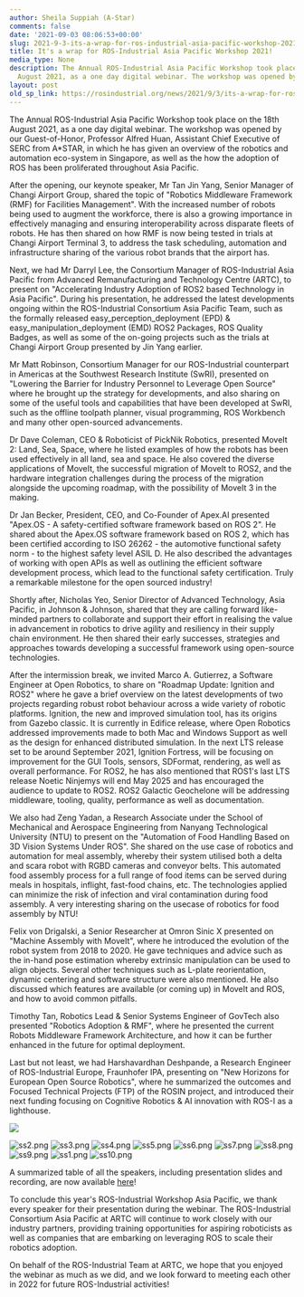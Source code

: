 ```yaml
---
author: Sheila Suppiah (A-Star)
comments: false
date: '2021-09-03 08:06:53+00:00'
slug: 2021-9-3-its-a-wrap-for-ros-industrial-asia-pacific-workshop-2021
title: It's a wrap for ROS-Industrial Asia Pacific Workshop 2021!
media_type: None
description: The Annual ROS-Industrial Asia Pacific Workshop took place on the 18th
  August 2021, as a one day digital webinar. The workshop was opened by our ...
layout: post
old_sp_link: https://rosindustrial.org/news/2021/9/3/its-a-wrap-for-ros-industrial-asia-pacific-workshop-2021
---
```


The Annual ROS-Industrial Asia Pacific Workshop took place on the 18th August 2021, as a one day digital webinar. The workshop was opened by our Guest-of-Honor, Professor Alfred Huan, Assistant Chief Executive of SERC from A*STAR, in which he has given an overview of the robotics and automation eco-system in Singapore, as well as the how the adoption of ROS has been proliferated throughout Asia Pacific.

After the opening, our keynote speaker, Mr Tan Jin Yang, Senior Manager of Changi Airport Group, shared the topic of "Robotics Middleware Framework (RMF) for Facilities Management". With the increased number of robots being used to augment the workforce, there is also a growing importance in effectively managing and ensuring interoperability across disparate fleets of robots. He has then shared on how RMF is now being tested in trials at Changi Airport Terminal 3, to address the task scheduling, automation and infrastructure sharing of the various robot brands that the airport has.

Next, we had Mr Darryl Lee, the Consortium Manager of ROS-Industrial Asia Pacific from Advanced Remanufacturing and Technology Centre (ARTC), to present on "Accelerating Industry Adoption of ROS2 based Technology in Asia Pacific". During his presentation, he addressed the latest developments ongoing within the ROS-Industrial Consortium Asia Pacific Team, such as the formally released easy\_perception\_deployment (EPD) & easy\_manipulation\_deployment (EMD) ROS2 Packages, ROS Quality Badges, as well as some of the on-going projects such as the trials at Changi Airport Group presented by Jin Yang earlier.

Mr Matt Robinson, Consortium Manager for our ROS-Industrial counterpart in Americas at the Southwest Research Institute (SwRI), presented on "Lowering the Barrier for Industry Personnel to Leverage Open Source" where he brought up the strategy for developments, and also sharing on some of the useful tools and capabilities that have been developed at SwRI, such as the offline toolpath planner, visual programming, ROS Workbench and many other open-sourced advancements.

Dr Dave Coleman, CEO & Roboticist of PickNik Robotics, presented MoveIt 2: Land, Sea, Space, where he listed examples of how the robots has been used effectively in all land, sea and space. He also covered the diverse applications of MoveIt, the successful migration of MoveIt to ROS2, and the hardware integration challenges during the process of the migration alongside the upcoming roadmap, with the possibility of MoveIt 3 in the making.

Dr Jan Becker, President, CEO, and Co-Founder of Apex.AI presented "Apex.OS - A safety-certified software framework based on ROS 2". He shared about the Apex.OS software framework based on ROS 2, which has been certified according to ISO 26262 - the automotive functional safety norm - to the highest safety level ASIL D. He also described the advantages of working with open APIs as well as outlining the efficient software development process, which lead to the functional safety certification. Truly a remarkable milestone for the open sourced industry!

Shortly after, Nicholas Yeo, Senior Director of Advanced Technology, Asia Pacific, in Johnson & Johnson, shared that they are calling forward like-minded partners to collaborate and support their effort in realising the value in advancement in robotics to drive agility and resiliency in their supply chain environment. He then shared their early successes, strategies and approaches towards developing a successful framework using open-source technologies. 

After the intermission break, we invited Marco A. Gutierrez, a Software Engineer at Open Robotics, to share on "Roadmap Update: Ignition and ROS2" where he gave a brief overview on the latest developments of two projects regarding robust robot behaviour across a wide variety of robotic platforms. Ignition, the new and improved simulation tool, has its origins from Gazebo classic. It is currently in Edifice release, where Open Robotics addressed improvements made to both Mac and Windows Support as well as the design for enhanced distributed simulation. In the next LTS release set to be around September 2021, Ignition Fortress, will be focusing on improvement for the GUI Tools, sensors, SDFormat, rendering, as well as overall performance. For ROS2, he has also mentioned that ROS1's last LTS release Noetic Ninjemys will end May 2025 and has encouraged the audience to update to ROS2. ROS2 Galactic Geochelone will be addressing middleware, tooling, quality, performance as well as documentation.

We also had Zeng Yadan, a Research Associate under the School of Mechanical and Aerospace Engineering from Nanyang Technological University (NTU) to present on the "Automation of Food Handling Based on 3D Vision Systems Under ROS". She shared on the use case of robotics and automation for meal assembly, whereby their system utilised both a delta and scara robot with RGBD cameras and conveyor belts. This automated food assembly process for a full range of food items can be served during meals in hospitals, inflight, fast-food chains, etc. The technologies applied can minimize the risk of infection and viral contamination during food assembly. A very interesting sharing on the usecase of robotics for food assembly by NTU!

Felix von Drigalski, a Senior Researcher at Omron Sinic X presented on "Machine Assembly with MoveIt", where he introduced the evolution of the robot system from 2018 to 2020. He gave techniques and advice such as the in-hand pose estimation whereby extrinsic manipulation can be used to align objects. Several other techniques such as L-plate reorientation, dynamic centering and software structure were also mentioned. He also discussed which features are available (or coming up) in MoveIt and ROS, and how to avoid common pitfalls. 

Timothy Tan, Robotics Lead & Senior Systems Engineer of GovTech also presented "Robotics Adoption & RMF", where he presented the current Robots Middleware Framework Architecture, and how it can be further enhanced in the future for optimal deployment.

Last but not least, we had Harshavardhan Deshpande, a Research Engineer of ROS-Industrial Europe, Fraunhofer IPA, presenting on "New Horizons for European Open Source Robotics", where he summarized the outcomes and Focused Technical Projects (FTP) of the ROSIN project, and introduced their next funding focusing on Cognitive Robotics & AI innovation with ROS-I as a lighthouse.

![](https://images.squarespace-cdn.com/content/v1/51df34b1e4b08840dcfd2841/1630655956818-6Q48A7N437E385MT12LX/ANNUAL+WORKSHOP+2021+%285%29.png)

![ss2.png](https://images.squarespace-cdn.com/content/v1/51df34b1e4b08840dcfd2841/1630656105921-RWZI69BM6DS5EFDCR92L/ss2.png)
![ss3.png](https://images.squarespace-cdn.com/content/v1/51df34b1e4b08840dcfd2841/1630656106207-NA7G2DU2YBX7OSCSVDY4/ss3.png)
![ss4.png](https://images.squarespace-cdn.com/content/v1/51df34b1e4b08840dcfd2841/1630656108069-XDEJQ024VEJLDMRDJ1HM/ss4.png)
![ss5.png](https://images.squarespace-cdn.com/content/v1/51df34b1e4b08840dcfd2841/1630656121897-FP6D6CAVP9VI7O27H1R6/ss5.png)
![ss6.png](https://images.squarespace-cdn.com/content/v1/51df34b1e4b08840dcfd2841/1630656126685-2SADJ2EMV1QF3URNI08C/ss6.png)
![ss7.png](https://images.squarespace-cdn.com/content/v1/51df34b1e4b08840dcfd2841/1630656127445-42TOKRAJDN5Q17GTTHKC/ss7.png)
![ss8.png](https://images.squarespace-cdn.com/content/v1/51df34b1e4b08840dcfd2841/1630656130951-GQ38IAINA9ZNR25Y10BU/ss8.png)
![ss9.png](https://images.squarespace-cdn.com/content/v1/51df34b1e4b08840dcfd2841/1630656137329-ASZVRLDZ6T7SW09RZZP1/ss9.png)
![ss1.png](https://images.squarespace-cdn.com/content/v1/51df34b1e4b08840dcfd2841/1630656141165-BIS18EFRYFOX9BRNVGA9/ss1.png)
![ss10.png](https://images.squarespace-cdn.com/content/v1/51df34b1e4b08840dcfd2841/1630656138337-HEHBIDY3H9BNMKE9SOG2/ss10.png)

A summarized table of all the speakers, including presentation slides and recording, are now available [here](https://www.eventnook.com/event/u71545/Speakers)!

To conclude this year's ROS-Industrial Workshop Asia Pacific, we thank every speaker for their presentation during the webinar.
The ROS-Industrial Consortium Asia Pacific at ARTC will continue to work closely with our industry partners, providing training opportunities for aspiring roboticists as well as companies that are embarking on leveraging ROS to scale their robotics adoption.

On behalf of the ROS-Industrial Team at ARTC, we hope that you enjoyed the webinar as much as we did, and we look forward to meeting each other in 2022 for future ROS-Industrial activities!


